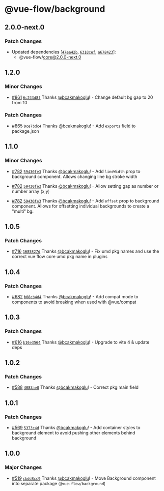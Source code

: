 # @vue-flow/background

## 2.0.0-next.0

### Patch Changes

- Updated dependencies [[`47ea42b`](https://github.com/bcakmakoglu/vue-flow/commit/47ea42b7bde65c5ac7bacbb402eba2d22b0a539a), [`6310cef`](https://github.com/bcakmakoglu/vue-flow/commit/6310cefcd8df61055314aa54d8bffd49b56cce16), [`a678423`](https://github.com/bcakmakoglu/vue-flow/commit/a67842339a607987922cd6a0630ec878ff5a739b)]:
  - @vue-flow/core@2.0.0-next.0

## 1.2.0

### Minor Changes

- [#861](https://github.com/bcakmakoglu/vue-flow/pull/861) [`6c243d8f`](https://github.com/bcakmakoglu/vue-flow/commit/6c243d8fc533cbe2030c6085f5673388769324e6) Thanks [@bcakmakoglu](https://github.com/bcakmakoglu)! - Change default bg gap to 20 from 10

### Patch Changes

- [#865](https://github.com/bcakmakoglu/vue-flow/pull/865) [`9ce7bdc4`](https://github.com/bcakmakoglu/vue-flow/commit/9ce7bdc4908dda4dea299e5f469b252ac20a12ab) Thanks [@bcakmakoglu](https://github.com/bcakmakoglu)! - Add `exports` field to package.json

## 1.1.0

### Minor Changes

- [#782](https://github.com/bcakmakoglu/vue-flow/pull/782) [`59430fe3`](https://github.com/bcakmakoglu/vue-flow/commit/59430fe343f5e229864bef8cc857c4c7cc025491) Thanks [@bcakmakoglu](https://github.com/bcakmakoglu)! - Add `lineWidth` prop to background component. Allows changing line bg stroke width

- [#782](https://github.com/bcakmakoglu/vue-flow/pull/782) [`59430fe3`](https://github.com/bcakmakoglu/vue-flow/commit/59430fe343f5e229864bef8cc857c4c7cc025491) Thanks [@bcakmakoglu](https://github.com/bcakmakoglu)! - Allow setting gap as number or number array (x,y)

- [#782](https://github.com/bcakmakoglu/vue-flow/pull/782) [`59430fe3`](https://github.com/bcakmakoglu/vue-flow/commit/59430fe343f5e229864bef8cc857c4c7cc025491) Thanks [@bcakmakoglu](https://github.com/bcakmakoglu)! - Add `offset` prop to background component. Allows for offsetting individual backgrounds to create a "multi" bg.

## 1.0.5

### Patch Changes

- [#716](https://github.com/bcakmakoglu/vue-flow/pull/716) [`1685827d`](https://github.com/bcakmakoglu/vue-flow/commit/1685827d0ea1dc9864f95a1b3a54fbc43a296e5d) Thanks [@bcakmakoglu](https://github.com/bcakmakoglu)! - Fix umd pkg names and use the correct vue flow core umd pkg name in plugins

## 1.0.4

### Patch Changes

- [#682](https://github.com/bcakmakoglu/vue-flow/pull/682) [`b08cb4d4`](https://github.com/bcakmakoglu/vue-flow/commit/b08cb4d45904c229d9ecda5e3cb477cbb7a6acaf) Thanks [@bcakmakoglu](https://github.com/bcakmakoglu)! - Add compat mode to components to avoid breaking when used with @vue/compat

## 1.0.3

### Patch Changes

- [#616](https://github.com/bcakmakoglu/vue-flow/pull/616) [`b16e3564`](https://github.com/bcakmakoglu/vue-flow/commit/b16e3564708c5429ad594156341fa3e95f84d3b2) Thanks [@bcakmakoglu](https://github.com/bcakmakoglu)! - Upgrade to vite 4 & update deps

## 1.0.2

### Patch Changes

- [#588](https://github.com/bcakmakoglu/vue-flow/pull/588) [`4083ae0`](https://github.com/bcakmakoglu/vue-flow/commit/4083ae05d24dc68df7c77bfe2273a17237834cbf) Thanks [@bcakmakoglu](https://github.com/bcakmakoglu)! - Correct pkg main field

## 1.0.1

### Patch Changes

- [#569](https://github.com/bcakmakoglu/vue-flow/pull/569) [`5373c4d`](https://github.com/bcakmakoglu/vue-flow/commit/5373c4d2e15fc8c50755eb96701e27e173690476) Thanks [@bcakmakoglu](https://github.com/bcakmakoglu)! - Add container styles to background element to avoid pushing other elements behind background

## 1.0.0

### Major Changes

- [#519](https://github.com/bcakmakoglu/vue-flow/pull/519) [`cbdd8cc9`](https://github.com/bcakmakoglu/vue-flow/commit/cbdd8cc99867a10ed7f6d82dd83c7f6f8574d865) Thanks [@bcakmakoglu](https://github.com/bcakmakoglu)! - Move Background component into separate package (`@vue-flow/background`)
